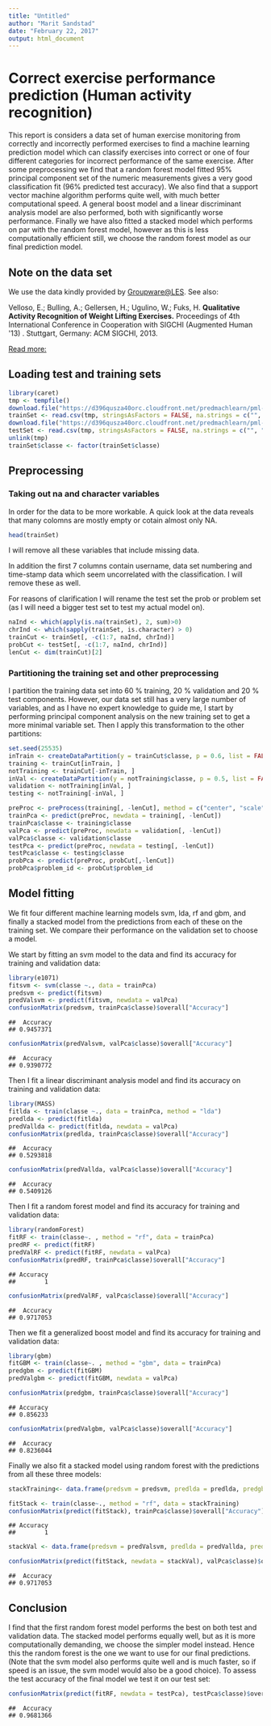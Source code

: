 ```yaml
---
title: "Untitled"
author: "Marit Sandstad"
date: "February 22, 2017"
output: html_document
---
```




# Correct exercise performance prediction (Human activity recognition)

This report is considers a data set of human exercise monitoring from correctly and incorrectly performed exercises to find a machine learning prediction model which can classify exercises into correct or one of four different categories for incorrect performance of the same exercise. After some preprocessing we find that a random forest model fitted 95% principal component set of the numeric measurements gives a very good classification fit (96% predicted test accuracy). We also find that a support vector machine algorithm performs quite well, with much better computational speed. A general boost model and a linear discriminant analysis model are also performed, both with significantly worse performance. Finally we have also fitted a stacked model which performs on par with the random forest model, however as this is less computationally efficient still, we choose the random forest model as our final prediction model. 

## Note on the data set

We use the data kindly provided by [Groupware\@LES](https://d396qusza40orc.cloudfront.net/predmachlearn/pml-testing.csv). See also:

Velloso, E.; Bulling, A.; Gellersen, H.; Ugulino, W.; Fuks, H. **Qualitative Activity Recognition of Weight Lifting Exercises.** Proceedings of 4th International Conference in Cooperation with SIGCHI (Augmented Human '13) . Stuttgart, Germany: ACM SIGCHI, 2013.

[Read more:](http://groupware.les.inf.puc-rio.br/har#weight_lifting_exercises#ixzz4ZPMlGZEc)


## Loading test and training sets


```r
library(caret)
tmp <- tempfile()
download.file("https://d396qusza40orc.cloudfront.net/predmachlearn/pml-training.csv", tmp)
trainSet <- read.csv(tmp, stringsAsFactors = FALSE, na.strings = c("", "#DIV/0!"))
download.file("https://d396qusza40orc.cloudfront.net/predmachlearn/pml-testing.csv", tmp)
testSet <- read.csv(tmp, stringsAsFactors = FALSE, na.strings = c("", "#DIV/0!"))
unlink(tmp)
trainSet$classe <- factor(trainSet$classe)
```

## Preprocessing

### Taking out na and character variables
In order for the data to be more workable. A quick look at the data reveals that many colomns are mostly empty or cotain almost only NA. 

```r
head(trainSet)
```

I will remove all these variables that include missing data. 

In addition the first 7 columns contain username, data set numbering and time-stamp data which seem uncorrelated with the classification. I will remove these as well. 

For reasons of clarification I will rename the test set the prob or problem set (as I will need a bigger test set to test my actual model on).

```r
naInd <- which(apply(is.na(trainSet), 2, sum)>0)
chrInd <- which(sapply(trainSet, is.character) > 0)
trainCut <- trainSet[, -c(1:7, naInd, chrInd)]
probCut <- testSet[, -c(1:7, naInd, chrInd)]
lenCut <- dim(trainCut)[2]
```

### Partitioning the training set and other preprocessing
I partition the training data set into 60 % training, 20 % validation and 20 % test components. However, our data set still has a very large number of variables, and as I have no expert knowledge to guide me, I start by performing principal component analysis on the new training set to get a more minimal variable set. Then I apply this transformation to the other partitions:

```r
set.seed(25535)
inTrain <- createDataPartition(y = trainCut$classe, p = 0.6, list = FALSE)
training <- trainCut[inTrain, ]
notTraining <- trainCut[-inTrain, ]
inVal <- createDataPartition(y = notTraining$classe, p = 0.5, list = FALSE)
validation <- notTraining[inVal, ]
testing <- notTraining[-inVal, ]

preProc <- preProcess(training[, -lenCut], method = c("center", "scale", "pca"))
trainPca <- predict(preProc, newdata = training[, -lenCut])
trainPca$classe <- training$classe
valPca <- predict(preProc, newdata = validation[, -lenCut])
valPca$classe <- validation$classe
testPca <- predict(preProc, newdata = testing[, -lenCut])
testPca$classe <- testing$classe
probPca <- predict(preProc, probCut[,-lenCut])
probPca$problem_id <- probCut$problem_id
```

## Model fitting
We fit four different machine learning models svm, lda, rf and gbm, and finally a stacked model from the predictions from each of these on the training set. We compare their performance on the validation set to choose a model.

We start by fitting an svm model to the data and find its accuracy for training and validation data:

```r
library(e1071)
fitsvm <- svm(classe ~., data = trainPca)
predsvm <- predict(fitsvm)
predValsvm <- predict(fitsvm, newdata = valPca)
confusionMatrix(predsvm, trainPca$classe)$overall["Accuracy"]
```

```
##  Accuracy 
## 0.9457371
```

```r
confusionMatrix(predValsvm, valPca$classe)$overall["Accuracy"]
```

```
##  Accuracy 
## 0.9390772
```

Then I fit a linear discriminant analysis model and find its accuracy on training and validation data:

```r
library(MASS)
fitlda <- train(classe ~., data = trainPca, method = "lda")
predlda <- predict(fitlda)
predVallda <- predict(fitlda, newdata = valPca)
confusionMatrix(predlda, trainPca$classe)$overall["Accuracy"]
```

```
##  Accuracy 
## 0.5293818
```

```r
confusionMatrix(predVallda, valPca$classe)$overall["Accuracy"]
```

```
##  Accuracy 
## 0.5409126
```

Then I fit a random forest model and find its accuracy for training and validation data:

```r
library(randomForest)
fitRF <- train(classe~. , method = "rf", data = trainPca)
predRF <- predict(fitRF)
predValRF <- predict(fitRF, newdata = valPca)
confusionMatrix(predRF, trainPca$classe)$overall["Accuracy"]
```

```
## Accuracy 
##        1
```

```r
confusionMatrix(predValRF, valPca$classe)$overall["Accuracy"]
```

```
##  Accuracy 
## 0.9717053
```

Then we fit a generalized boost model and find its accuracy for training and validation data:

```r
library(gbm)
fitGBM <- train(classe~. , method = "gbm", data = trainPca)
predgbm <- predict(fitGBM)
predValgbm <- predict(fitGBM, newdata = valPca)
```


```r
confusionMatrix(predgbm, trainPca$classe)$overall["Accuracy"]
```

```
## Accuracy 
## 0.856233
```

```r
confusionMatrix(predValgbm, valPca$classe)$overall["Accuracy"]
```

```
##  Accuracy 
## 0.8236044
```

Finally we also fit a stacked model using random forest with the predictions from all these three models:

```r
stackTraining<- data.frame(predsvm = predsvm, predlda = predlda, predgbm = predgbm, predRF = predRF, classe = trainPca$classe)

fitStack <- train(classe~., method = "rf", data = stackTraining)
confusionMatrix(predict(fitStack), trainPca$classe)$overall["Accuracy"]
```

```
## Accuracy 
##        1
```

```r
stackVal <- data.frame(predsvm = predValsvm, predlda = predVallda, predgbm = predValgbm, predRF = predValRF, classe = valPca$classe)

confusionMatrix(predict(fitStack, newdata = stackVal), valPca$classe)$overall["Accuracy"]
```

```
##  Accuracy 
## 0.9717053
```

## Conclusion
I find that the first random forest model performs the best on both test and validation data. The stacked model performs equally well, but as it is more computationally demanding, we choose the simpler model instead. Hence this the random forest is the one we want to use for our final predictions. (Note that the svm model also performs quite well and is much faster, so if speed is an issue, the svm model would also be a good choice). To assess the test accuracy of the final model we test it on our test set:


```r
confusionMatrix(predict(fitRF, newdata = testPca), testPca$classe)$overall["Accuracy"]
```

```
##  Accuracy 
## 0.9681366
```

